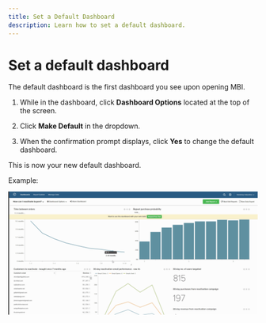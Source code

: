```yaml
---
title: Set a Default Dashboard
description: Learn how to set a default dashboard.
---
```

# Set a default dashboard

The default dashboard is the first dashboard you see upon opening MBI.

1. While in the dashboard, click **Dashboard Options** located at the top of the screen.

1. Click **Make Default** in the dropdown.

1. When the confirmation prompt displays, click **Yes** to change the default dashboard.

This is now your new default dashboard.

Example:

![default dashboard](../../assets/default_dashboard.gif)<!--{: width="706" height="348"}-->
